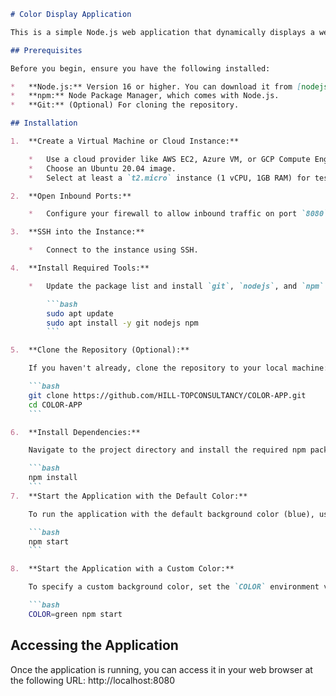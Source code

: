 ```markdown
# Color Display Application

This is a simple Node.js web application that dynamically displays a webpage with a customizable background color. This document outlines how to run the application directly on a server without using Docker.

## Prerequisites

Before you begin, ensure you have the following installed:

*   **Node.js:** Version 16 or higher. You can download it from [nodejs.org](https://nodejs.org/).
*   **npm:** Node Package Manager, which comes with Node.js.
*   **Git:** (Optional) For cloning the repository.

## Installation

1.  **Create a Virtual Machine or Cloud Instance:**

    *   Use a cloud provider like AWS EC2, Azure VM, or GCP Compute Engine.
    *   Choose an Ubuntu 20.04 image.
    *   Select at least a `t2.micro` instance (1 vCPU, 1GB RAM) for testing.

2.  **Open Inbound Ports:**

    *   Configure your firewall to allow inbound traffic on port `8080` (or any other port you plan to use).

3.  **SSH into the Instance:**

    *   Connect to the instance using SSH.

4.  **Install Required Tools:**

    *   Update the package list and install `git`, `nodejs`, and `npm`:

        ```bash
        sudo apt update
        sudo apt install -y git nodejs npm
        ```

5.  **Clone the Repository (Optional):**

    If you haven't already, clone the repository to your local machine:

    ```bash
    git clone https://github.com/HILL-TOPCONSULTANCY/COLOR-APP.git
    cd COLOR-APP
    ```

6.  **Install Dependencies:**

    Navigate to the project directory and install the required npm packages:

    ```bash
    npm install
    ```
7.  **Start the Application with the Default Color:**

    To run the application with the default background color (blue), use the following command:

    ```bash
    npm start
    ```

8.  **Start the Application with a Custom Color:**

    To specify a custom background color, set the `COLOR` environment variable before running the application. For example, to set the color to green:

    ```bash
    COLOR=green npm start
   ```
## Accessing the Application

Once the application is running, you can access it in your web browser at the following URL:
http://localhost:8080
```
